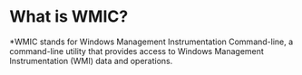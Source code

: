 # What is WMIC?
*WMIC stands for Windows Management Instrumentation Command-line, a command-line utility that provides access to Windows Management Instrumentation (WMI) data and operations.
